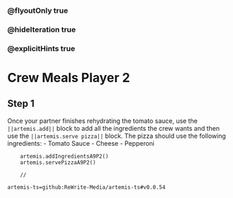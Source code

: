 ### @flyoutOnly true
### @hideIteration true
### @explicitHints true

# Crew Meals Player 2

## Step 1
Once your partner finishes rehydrating the tomato sauce, use the ``||artemis.add||`` block to add all the ingredients the crew wants and then use the ``||artemis.serve pizza||`` block. The pizza should use the following ingredients: 
    - Tomato Sauce
    - Cheese
    - Pepperoni

```ghost
    artemis.addIngredientsA9P2()
    artemis.servePizzaA9P2()
```
```template
    //
```

```package
artemis-ts=github:ReWrite-Media/artemis-ts#v0.0.54
```